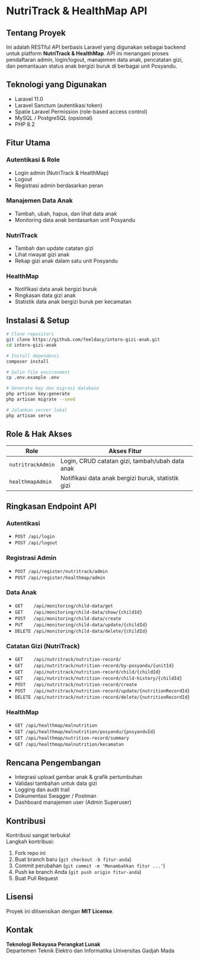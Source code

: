 # NutriTrack & HealthMap API

## Tentang Proyek

Ini adalah RESTful API berbasis Laravel yang digunakan sebagai backend untuk platform **NutriTrack & HealthMap**. API ini menangani proses pendaftaran admin, login/logout, manajemen data anak, pencatatan gizi, dan pemantauan status anak bergizi buruk di berbagai unit Posyandu.

## Teknologi yang Digunakan

- Laravel 11.0
- Laravel Sanctum (autentikasi token)
- Spatie Laravel Permission (role-based access control)
- MySQL / PostgreSQL (opsional)
- PHP 8.2

## Fitur Utama

### Autentikasi & Role

- Login admin (NutriTrack & HealthMap)
- Logout
- Registrasi admin berdasarkan peran

### Manajemen Data Anak

- Tambah, ubah, hapus, dan lihat data anak
- Monitoring data anak berdasarkan unit Posyandu

### NutriTrack

- Tambah dan update catatan gizi
- Lihat riwayat gizi anak
- Rekap gizi anak dalam satu unit Posyandu

### HealthMap

- Notifikasi data anak bergizi buruk
- Ringkasan data gizi anak
- Statistik data anak bergizi buruk per kecamatan

## Instalasi & Setup

```bash
# Clone repositori
git clone https://github.com/feeldacy/intero-gizi-anak.git
cd intero-gizi-anak

# Install dependensi
composer install

# Salin file environment
cp .env.example .env

# Generate key dan migrasi database
php artisan key:generate
php artisan migrate --seed

# Jalankan server lokal
php artisan serve
```

## Role & Hak Akses

| Role              | Akses Fitur                                     |
|-------------------|--------------------------------------------------|
| `nutritrackAdmin` | Login, CRUD catatan gizi, tambah/ubah data anak |
| `healthmapAdmin`  | Notifikasi data anak bergizi buruk, statistik gizi           |

## Ringkasan Endpoint API

### Autentikasi

- `POST /api/login`
- `POST /api/logout`

### Registrasi Admin

- `POST /api/register/nutritrack/admin`
- `POST /api/register/healthmap/admin`

### Data Anak

- `GET    /api/monitoring/child-data/get`
- `GET    /api/monitoring/child-data/show/{childId}`
- `POST   /api/monitoring/child-data/create`
- `PUT    /api/monitoring/child-data/update/{childId}`
- `DELETE /api/monitoring/child-data/delete/{childId}`

### Catatan Gizi (NutriTrack)

- `GET    /api/nutritrack/nutrition-record/`
- `GET    /api/nutritrack/nutrition-record/by-posyandu/{unitId}`
- `GET    /api/nutritrack/nutrition-record/child/{childId}`
- `GET    /api/nutritrack/nutrition-record/child-history/{childId}`
- `POST   /api/nutritrack/nutrition-record/create`
- `POST   /api/nutritrack/nutrition-record/update/{nutritionRecordId}`
- `DELETE /api/nutritrack/nutrition-record/delete/{nutritionRecordId}`

### HealthMap

- `GET /api/healthmap/malnutrition`
- `GET /api/healthmap/malnutrition/posyandu/{posyanduId}`
- `GET /api/healthmap/nutrition-record/summary`
- `GET /api/healthmap/malnutrition/kecamatan`

## Rencana Pengembangan

- Integrasi upload gambar anak & grafik pertumbuhan
- Validasi tambahan untuk data gizi
- Logging dan audit trail
- Dokumentasi Swagger / Postman
- Dashboard manajemen user (Admin Superuser)

## Kontribusi

Kontribusi sangat terbuka!  
Langkah kontribusi:

1. Fork repo ini
2. Buat branch baru (`git checkout -b fitur-anda`)
3. Commit perubahan (`git commit -m 'Menambahkan fitur ...'`)
4. Push ke branch Anda (`git push origin fitur-anda`)
5. Buat Pull Request

## Lisensi

Proyek ini dilisensikan dengan **MIT License**.

## Kontak

**Teknologi Rekayasa Perangkat Lunak**  
Departemen Teknik Elektro dan Informatika
Universitas Gadjah Mada
